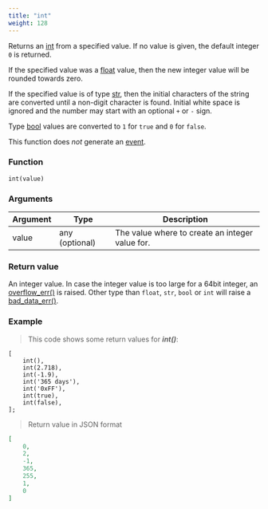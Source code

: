 ```yaml
---
title: "int"
weight: 128
---
```


Returns an [int](../../data-types/int) from a specified value.
If no value is given, the default integer `0` is returned.

If the specified value was a [float](../../data-types/float) value, then the
new integer value will be rounded towards zero.

If the specified value is of type [str](../../data-types/str), then the initial characters
of the string are converted until a non-digit character is found.
Initial white space is ignored and the number may start with an optional `+` or `-` sign.

Type [bool](../../data-types/bool) values are converted to `1` for `true` and `0` for `false`.

This function does *not* generate an [event](../../overview/events).

### Function

`int(value)`

### Arguments

Argument | Type | Description
-------- | ---- | -----------
value | any (optional) | The value where to create an integer value for.

### Return value

An integer value. In case the integer value is too large for a 64bit integer,
an [overflow_err()](../../errors/overflow_err) is raised. Other type than `float`, `str`, `bool` or `int`
will raise a [bad_data_err()](../../errors/bad_data_err).

### Example

> This code shows some return values for ***int()***:

```thingsdb,json_response
[
    int(),
    int(2.718),
    int(-1.9),
    int('365 days'),
    int('0xFF'),
    int(true),
    int(false),
];
```

> Return value in JSON format

```json
[
    0,
    2,
    -1,
    365,
    255,
    1,
    0
]
```
